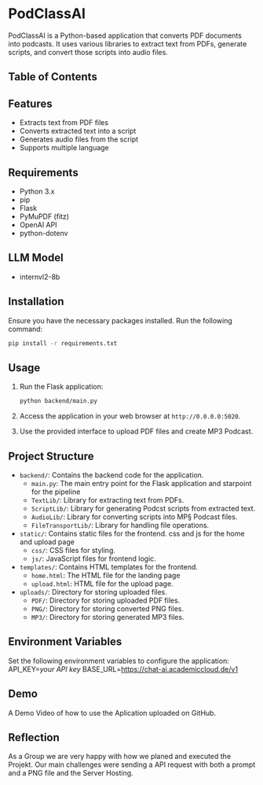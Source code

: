 # PodClassAI

PodClassAI is a Python-based application that converts PDF documents into podcasts. It uses various libraries to extract text from PDFs, generate scripts, and convert those scripts into audio files.

## Table of Contents



## Features

- Extracts text from PDF files
- Converts extracted text into a script
- Generates audio files from the script
- Supports multiple language

## Requirements

- Python 3.x
- pip
- Flask
- PyMuPDF (fitz)
- OpenAI API
- python-dotenv

## LLM Model 
- internvl2-8b

## Installation

Ensure you have the necessary packages installed. Run the following command:

```bash
pip install -r requirements.txt

```
## Usage

1. Run the Flask application:
    ```sh
    python backend/main.py
    ```

2. Access the application in your web browser at `http://0.0.0.0:5020`.

3. Use the provided interface to upload PDF files and create MP3 Podcast.


## Project Structure

- `backend/`: Contains the backend code for the application.
  - `main.py`: The main entry point for the Flask application and starpoint for the pipeline
  - `TextLib/`: Library for extracting text from PDFs.
  - `ScriptLib/`: Library for generating Podcst scripts from extracted text.
  - `AudioLib/`: Library for converting scripts into MP§ Podcast files.
  - `FileTransportLib/`: Library for handling file operations.
- `static/`: Contains static files for the frontend. css and js for the home and upload page
  - `css/`: CSS files for styling.
  - `js/`: JavaScript files for frontend logic.
- `templates/`: Contains HTML templates for the frontend.
  - `home.html`: The  HTML file for the landing page
  - `upload.html`: HTML file for the upload page.
- `uploads/`: Directory for storing uploaded files.
  - `PDF/`: Directory for storing uploaded PDF files.
  - `PNG/`: Directory for storing converted PNG files.
  - `MP3/`: Directory for storing generated MP3 files.
## Environment Variables

Set the following environment variables to configure the application:
API_KEY=*your API key*
BASE_URL=https://chat-ai.academiccloud.de/v1

## Demo 
A Demo Video of how to use the Aplication uploaded on GitHub.

## Reflection
As a Group we are very happy with how we planed and executed the Projekt. Our main challenges were sending a API request with both a prompt and a PNG file and the Server Hosting. 


